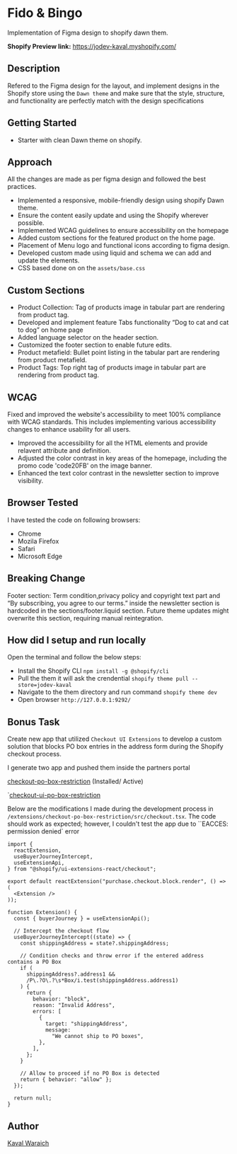 # Fido & Bingo

Implementation of Figma design to shopify dawn them.

**Shopify Preview link:** https://jodev-kaval.myshopify.com/

## Description

Refered to the Figma design for the layout, and implement designs in the Shopify store using the `Dawn theme` and make sure that the style, structure, and functionality are perfectly match with the design specifications

## Getting Started

- Starter with clean Dawn theme on shopify.

## Approach

All the changes are made as per figma design and followed the best practices. 

- Implemented a responsive, mobile-friendly design using shopify Dawn theme.
- Ensure the content easily update and using the Shopify wherever possible.
- Implemented WCAG guidelines to ensure accessibility on the homepage
- Added custom sections for the featured product on the home page.
- Placement of Menu logo and functional icons according to figma design.
- Developed custom made using liquid and schema we can add and update the elements.
-  CSS based done on on the `assets/base.css`

## Custom Sections

- Product Collection: Tag of products image in tabular part are rendering from product tag.
- Developed and implement feature Tabs functionality “Dog to cat and cat to dog” on home page 
- Added language selector on the header section.
- Customized the footer section to enable future edits.
- Product metafield: Bullet point listing in the tabular part are rendering from product metafield.
- Product Tags: Top right tag of products image in tabular part are rendering from product tag. 

## WCAG 

Fixed and improved the website's accessibility to meet 100% compliance with WCAG standards. This includes implementing various accessibility changes to enhance usability for all users.

- Improved the accessibility for all the HTML elements and provide relavent attribute and definition.
- Adjusted the color contrast in key areas of the homepage, including the promo code 'code20FB' on the image banner.
- Enhanced the text color contrast in the newsletter section to improve visibility.

## Browser Tested 

I have tested the code on following browsers:

- Chrome
- Mozila Firefox
- Safari
- Microsoft Edge

## Breaking Change 

Footer section: Term condition,privacy policy and copyright text part and “By subscribing, you agree to our terms.” inside  the newsletter section is hardcoded in the sections/footer.liquid section. Future theme updates might overwrite this section, requiring manual reintegration.

## How did I setup and run locally

Open the terminal and follow the below steps:

- Install the Shopify CLI `npm install -g @shopify/cli`
- Pull the them it will ask the crendential `shopify theme pull --store=jodev-kaval`
- Navigate to the them directory and run command `shopify theme dev`
- Open browser  `http://127.0.0.1:9292/`



## Bonus Task 

Create new app that utilized `Checkout UI Extensions` to develop a custom solution that blocks PO box entries in the address form during the Shopify checkout process.

I generate two app and pushed them inside the partners portal    

[checkout-po-box-restriction](https://partners.shopify.com/1549502/apps/190537367553/overview) (Installed/ Active)

`[checkout-ui-po-box-restriction](https://partners.shopify.com/1549502/apps/190529241089/overview)

Below are the modifications I made during the development process in `/extensions/checkout-po-box-restriction/src/checkout.tsx`. The code should work as expected; however, I couldn't test the app due to ``EACCES: permission denied` error

```
import {
  reactExtension,
  useBuyerJourneyIntercept,
  useExtensionApi,
} from "@shopify/ui-extensions-react/checkout";

export default reactExtension("purchase.checkout.block.render", () => (
  <Extension />
));

function Extension() {
  const { buyerJourney } = useExtensionApi();

  // Intercept the checkout flow
  useBuyerJourneyIntercept((state) => {
    const shippingAddress = state?.shippingAddress;

    // Condition checks and throw error if the entered address contains a PO Box
    if (
      shippingAddress?.address1 &&
      /P\.?O\.?\s*Box/i.test(shippingAddress.address1)
    ) {
      return {
        behavior: "block",
        reason: "Invalid Address",
        errors: [
          {
            target: "shippingAddress",
            message:
              "We cannot ship to PO boxes",
          },
        ],
      };
    }

    // Allow to proceed if no PO Box is detected
    return { behavior: "allow" };
  });

  return null;
}
```



## Author

<a href="mailto:kavaljeet@gmail.com">Kaval Waraich</a>


